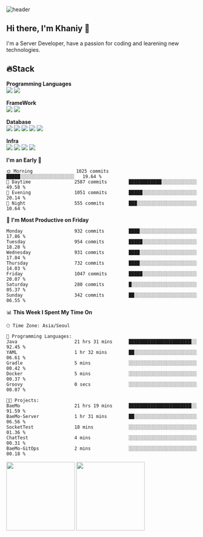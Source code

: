 ![header](https://capsule-render.vercel.app/api?type=soft&text=Welcome!&color=auto&height=200&section=header&fontSize=70)

## Hi there, I'm Khaniy 👋
I'm a Server Developer, have a passion for coding and learening new technologies.
<!-- <br> 📫 Email : kangh1596@gmail.com 
<br> 📝 Blog  : khan03.tistory.com/
<br> <img src="https://img.shields.io/badge/Email-222222?style=for-the-badge&logo=Gmail&logoColor=white">
<br> <img src="https://img.shields.io/badge/Blog -222222?style=for-the-badge&logo=Tistory&logoColor=white">
[hank0302's Blog](https://khan03.tistory.com/)
-->
## 🔥Stack 

**Programming Languages** <br>
 <img src="https://img.shields.io/badge/JAVA-E6522C?style=for-the-badge&logo=Java&logoColor=white">
 <img src="https://img.shields.io/badge/Python-3776AB?style=for-the-badge&logo=python&logoColor=white">

**FrameWork** <br>
<img src="https://img.shields.io/badge/SpringBoot-6DB33F?style=for-the-badge&logo=SpringBoot&logoColor=white">
<img src="https://img.shields.io/badge/FastAPI-009688?style=for-the-badge&logo=FastAPI&logoColor=white">

**Database** <br>
<img src="https://img.shields.io/badge/MySQL-4479A1?style=for-the-badge&logo=MySQL&logoColor=white">
<img src="https://img.shields.io/badge/MariaDB-003545?style=for-the-badge&logo=MariaDB&logoColor=white">
<img src="https://img.shields.io/badge/MongoDB-47A248?style=for-the-badge&logo=MongoDB&logoColor=white">
<img src="https://img.shields.io/badge/Redis-DC382D?style=for-the-badge&logo=Redis&logoColor=white">
<img src="https://img.shields.io/badge/PostgreSQL-4169E1?style=for-the-badge&logo=PostgreSQL&logoColor=white">

**Infra** <br>
<img src="https://img.shields.io/badge/Docker-2496ED?style=for-the-badge&logo=Docker&logoColor=white">
<img src="https://img.shields.io/badge/Kubernetes-326CE5?style=for-the-badge&logo=Kubernetes&logoColor=white">
<img src="https://img.shields.io/badge/Prometheus-E6522C?style=for-the-badge&logo=prometheus&logoColor=white">
<img src="https://img.shields.io/badge/Grafana-F46800?style=for-the-badge&logo=grafana&logoColor=white">

<!--START_SECTION:waka-->
**I'm an Early 🐤** 

```text
🌞 Morning                1025 commits        █████░░░░░░░░░░░░░░░░░░░░   19.64 % 
🌆 Daytime                2587 commits        ████████████░░░░░░░░░░░░░   49.58 % 
🌃 Evening                1051 commits        █████░░░░░░░░░░░░░░░░░░░░   20.14 % 
🌙 Night                  555 commits         ███░░░░░░░░░░░░░░░░░░░░░░   10.64 % 
```
📅 **I'm Most Productive on Friday** 

```text
Monday                   932 commits         ████░░░░░░░░░░░░░░░░░░░░░   17.86 % 
Tuesday                  954 commits         █████░░░░░░░░░░░░░░░░░░░░   18.28 % 
Wednesday                931 commits         ████░░░░░░░░░░░░░░░░░░░░░   17.84 % 
Thursday                 732 commits         ████░░░░░░░░░░░░░░░░░░░░░   14.03 % 
Friday                   1047 commits        █████░░░░░░░░░░░░░░░░░░░░   20.07 % 
Saturday                 280 commits         █░░░░░░░░░░░░░░░░░░░░░░░░   05.37 % 
Sunday                   342 commits         ██░░░░░░░░░░░░░░░░░░░░░░░   06.55 % 
```


📊 **This Week I Spent My Time On** 

```text
🕑︎ Time Zone: Asia/Seoul

💬 Programming Languages: 
Java                     21 hrs 31 mins      ███████████████████████░░   92.45 % 
YAML                     1 hr 32 mins        ██░░░░░░░░░░░░░░░░░░░░░░░   06.61 % 
Gradle                   5 mins              ░░░░░░░░░░░░░░░░░░░░░░░░░   00.42 % 
Docker                   5 mins              ░░░░░░░░░░░░░░░░░░░░░░░░░   00.37 % 
Groovy                   0 secs              ░░░░░░░░░░░░░░░░░░░░░░░░░   00.07 % 

🐱‍💻 Projects: 
BaeMo                    21 hrs 19 mins      ███████████████████████░░   91.59 % 
BaeMo-Server             1 hr 31 mins        ██░░░░░░░░░░░░░░░░░░░░░░░   06.56 % 
SocketTest               18 mins             ░░░░░░░░░░░░░░░░░░░░░░░░░   01.36 % 
ChatTest                 4 mins              ░░░░░░░░░░░░░░░░░░░░░░░░░   00.31 % 
BaeMo-GitOps             2 mins              ░░░░░░░░░░░░░░░░░░░░░░░░░   00.18 % 
```


<!--END_SECTION:waka-->
<p>
  <img height="180em" src="https://github-readme-stats-khaniys-projects.vercel.app/api?username=khaniy&show_icons=true&include_all_commits=true&theme=dracula">
  <img height="180em" src="https://github-readme-stats-khaniys-projects.vercel.app/api/top-langs?username=khaniy&layout=compact&theme=dracula">
</p>

